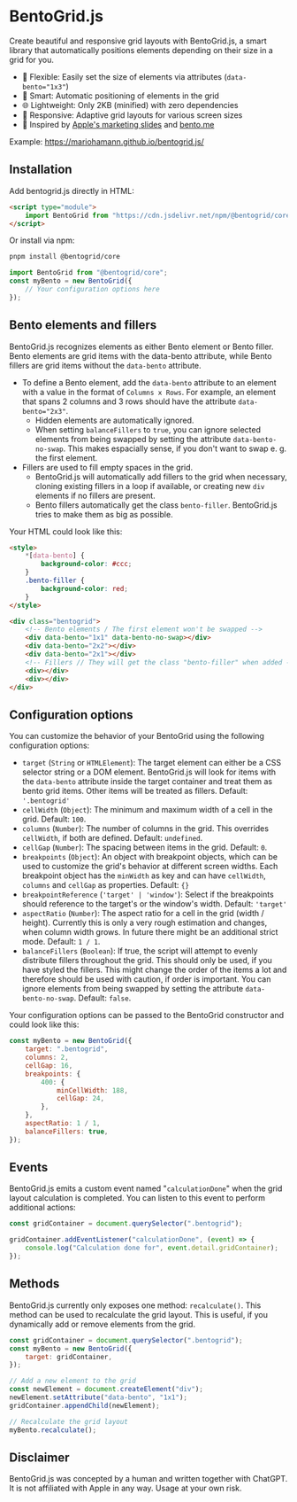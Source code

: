 # BentoGrid.js

Create beautiful and responsive grid layouts with BentoGrid.js, a smart library that automatically positions elements depending on their size in a grid for you.

-   🔧 Flexible: Easily set the size of elements via attributes (`data-bento="1x3"`)
-   🧠 Smart: Automatic positioning of elements in the grid
-   🌐 Lightweight: Only 2KB (minified) with zero dependencies
-   📱 Responsive: Adaptive grid layouts for various screen sizes
-   🎨 Inspired by [Apple's marketing slides](https://apple-summary-slides.vercel.app/event-AppleEventSeptember2022) and [bento.me](https://bento.me)

Example: https://mariohamann.github.io/bentogrid.js/

## Installation

Add bentogrid.js directly in HTML:

```html
<script type="module">
	import BentoGrid from "https://cdn.jsdelivr.net/npm/@bentogrid/core@1.0.0/BentoGrid.min.js";
</script>
```

Or install via npm:

```bash
pnpm install @bentogrid/core
```

```js
import BentoGrid from "@bentogrid/core";
const myBento = new BentoGrid({
	// Your configuration options here
});
```

## Bento elements and fillers

BentoGrid.js recognizes elements as either Bento element or Bento filler. Bento elements are grid items with the data-bento attribute, while Bento fillers are grid items without the `data-bento` attribute.

-   To define a Bento element, add the `data-bento` attribute to an element with a value in the format of `Columns x Rows`. For example, an element that spans 2 columns and 3 rows should have the attribute `data-bento="2x3"`.
    -   Hidden elements are automatically ignored.
    -   When setting `balanceFillers` to `true`, you can ignore selected elements from being swapped by setting the attribute `data-bento-no-swap`. This makes espacially sense, if you don't want to swap e. g. the first element.
-   Fillers are used to fill empty spaces in the grid.
    -   BentoGrid.js will automatically add fillers to the grid when necessary, cloning existing fillers in a loop if available, or creating new `div` elements if no fillers are present.
    -   Bento fillers automatically get the class `bento-filler`. BentoGrid.js tries to make them as big as possible.

Your HTML could look like this:

```html
<style>
	*[data-bento] {
		background-color: #ccc;
	}
	.bento-filler {
		background-color: red;
	}
</style>

<div class="bentogrid">
	<!-- Bento elements / The first element won't be swapped -->
	<div data-bento="1x1" data-bento-no-swap></div>
	<div data-bento="2x2"></div>
	<div data-bento="2x1"></div>
	<!-- Fillers // They will get the class "bento-filler" when added -->
	<div></div>
	<div></div>
</div>
```

## Configuration options

You can customize the behavior of your BentoGrid using the following configuration options:

-   `target` (`String` or `HTMLElement`): The target element can either be a CSS selector string or a DOM element. BentoGrid.js will look for items with the `data-bento` attribute inside the target container and treat them as bento grid items. Other items will be treated as fillers. Default: `'.bentogrid'`
-   `cellWidth` (`Object`): The minimum and maximum width of a cell in the grid. Default: `100`.
-   `columns` (`Number`): The number of columns in the grid. This overrides `cellWidth`, if both are defined. Default: `undefined`.
-   `cellGap` (`Number`): The spacing between items in the grid. Default: `0`.
-   `breakpoints` (`Object`): An object with breakpoint objects, which can be used to customize the grid's behavior at different screen widths. Each breakpoint object has the `minWidth` as key and can have `cellWidth`, `columns` and `cellGap` as properties. Default: `{}`
-   `breakpointReference` (`'target' | 'window'`): Select if the breakpoints should reference to the target's or the window's width. Default: `'target'`
-   `aspectRatio` (`Number`): The aspect ratio for a cell in the grid (width / height). Currently this is only a very rough estimation and changes, when column width grows. In future there might be an additional strict mode. Default: `1 / 1`.
-   `balanceFillers` (`Boolean`): If true, the script will attempt to evenly distribute fillers throughout the grid. This should only be used, if you have styled the fillers. This might change the order of the items a lot and therefore should be used with caution, if order is important. You can ignore elements from being swapped by setting the attribute `data-bento-no-swap`. Default: `false`.

Your configuration options can be passed to the BentoGrid constructor and could look like this:

```js
const myBento = new BentoGrid({
	target: ".bentogrid",
	columns: 2,
	cellGap: 16,
	breakpoints: {
		400: {
			minCellWidth: 188,
			cellGap: 24,
		},
	},
	aspectRatio: 1 / 1,
	balanceFillers: true,
});
```

## Events

BentoGrid.js emits a custom event named "`calculationDone`" when the grid layout calculation is completed. You can listen to this event to perform additional actions:

```js
const gridContainer = document.querySelector(".bentogrid");

gridContainer.addEventListener("calculationDone", (event) => {
	console.log("Calculation done for", event.detail.gridContainer);
});
```

## Methods

BentoGrid.js currently only exposes one method: `recalculate()`. This method can be used to recalculate the grid layout. This is useful, if you dynamically add or remove elements from the grid.

```js
const gridContainer = document.querySelector(".bentogrid");
const myBento = new BentoGrid({
	target: gridContainer,
});

// Add a new element to the grid
const newElement = document.createElement("div");
newElement.setAttribute("data-bento", "1x1");
gridContainer.appendChild(newElement);

// Recalculate the grid layout
myBento.recalculate();
```

## Disclaimer

BentoGrid.js was concepted by a human and written together with ChatGPT. It is not affiliated with Apple in any way. Usage at your own risk.
